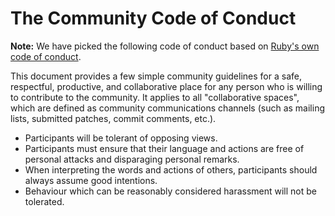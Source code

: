 # The Community Code of Conduct

**Note:** We have picked the following code of conduct based on [Ruby's own code of conduct](https://www.ruby-lang.org/en/conduct/).

This document provides a few simple community guidelines for a safe, respectful,
productive, and collaborative place for any person who is willing to contribute
to the community. It applies to all "collaborative spaces", which are
defined as community communications channels (such as mailing lists, submitted
patches, commit comments, etc.).

* Participants will be tolerant of opposing views.
* Participants must ensure that their language and actions are free of personal attacks and disparaging personal remarks.
* When interpreting the words and actions of others, participants should always assume good intentions.
* Behaviour which can be reasonably considered harassment will not be tolerated.
